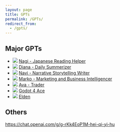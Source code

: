 ```yaml
---
layout: page
title: GPTs
permalink: /GPTs/
redirect_from:
  - /gpts/
---
```



<style>
.img {
  border-radius: 50%; /* Creates the circle shape */
  width: 64px; /* Width of the image */
  height: 64px; /* Height of the image, should be the same as width */
  object-fit: cover; /* Ensures the image covers the area and maintains aspect ratio */
}
</style>


## Major GPTs
* <img src="/Images/GPTs/JP Helper.png"/> [Nagi - Japanese Reading Helper
](https://chat.openai.com/g/g-RZzIxtfmV)
* <img src="/Images/GPTs/Diary.png"/> [Diana - Daily Summerizer](https://chat.openai.com/g/g-Ab8MDH7ew) 
* <img src="/Images/GPTs/Writer.png"/> [Navi - Narrative Storytelling Writer](https://chat.openai.com/g/g-NsZTxNrJJ)
* <img src="/Images/GPTs/Growth Hacker.png"/> [Marko - Marketing and Business Intelligencer](https://chat.openai.com/g/g-SwuB8aCaS)
* <img src="/Images/GPTs/Algo Trader.png"/> [Ava - Trader](https://chat.openai.com/g/g-aHxZWz0XT)
* <img src="/Images/GPTs/Godot 4 Ace.png"/> [Godot 4 Ace](https://chat.openai.com/g/g-nnCZZnRxi)
* <img src="/Images/GPTs/POM Mentor.png"/> [Elden](https://chat.openai.com/g/g-xd7PcVLWZ)

## Others
https://chat.openai.com/g/g-rKk4EoP1M-hei-qi-yi-hu